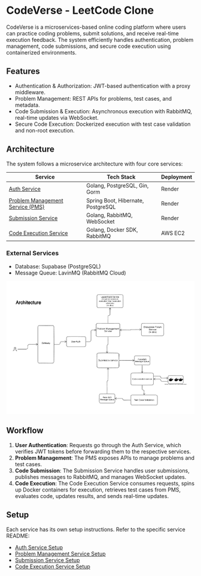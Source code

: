 # CodeVerse - LeetCode Clone

CodeVerse is a microservices-based online coding platform where users can practice coding problems, submit solutions, and receive real-time execution feedback. The system efficiently handles authentication, problem management, code submissions, and secure code execution using containerized environments.

## Features

- Authentication & Authorization: JWT-based authentication with a proxy middleware.
- Problem Management: REST APIs for problems, test cases, and metadata.
- Code Submission & Execution: Asynchronous execution with RabbitMQ, real-time updates via WebSocket.
- Secure Code Execution: Dockerized execution with test case validation and non-root execution.

## Architecture

The system follows a microservice architecture with four core services:

| Service | Tech Stack | Deployment |
|---------|-----------|------------|
| [Auth Service](auth-svc/README.md) | Golang, PostgreSQL, Gin, Gorm | Render |
| [Problem Management Service (PMS)](pms-service/README.md) | Spring Boot, Hibernate, PostgreSQL | Render |
| [Submission Service](submission-service/README.md) | Golang, RabbitMQ, WebSocket | Render |
| [Code Execution Service](code-execution-service/README.md) | Golang, Docker SDK, RabbitMQ | AWS EC2 |

### External Services
- Database: Supabase (PostgreSQL)
- Message Queue: LavinMQ (RabbitMQ Cloud)

![alt text](image.png)

## Workflow

1. **User Authentication**: Requests go through the Auth Service, which verifies JWT tokens before forwarding them to the respective services.
2. **Problem Management**: The PMS exposes APIs to manage problems and test cases.
3. **Code Submission**: The Submission Service handles user submissions, publishes messages to RabbitMQ, and manages WebSocket updates.
4. **Code Execution**: The Code Execution Service consumes requests, spins up Docker containers for execution, retrieves test cases from PMS, evaluates code, updates results, and sends real-time updates.

## Setup

Each service has its own setup instructions. Refer to the specific service README:
- [Auth Service Setup](auth-service/README.md)
- [Problem Management Service Setup](pms-service/README.md)
- [Submission Service Setup](submission-service/README.md)
- [Code Execution Service Setup](code-execution-service/README.md)

